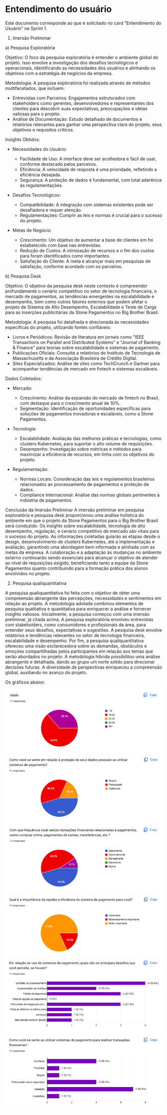 # Entendimento do usuário

Este documento corresponde ao que é solicitado no card "Entendimento do Usuário" na Sprint 1.

1. Imersão Preliminar

a) Pesquisa Exploratória

Objetivo:
O foco da pesquisa exploratória é entender o ambiente global do projeto. Isso envolve a investigação dos desafios tecnológicos e operacionais, identificando as necessidades dos usuários e alinhando os objetivos com a estratégia de negócios da empresa.

Metodologia:
A pesquisa exploratória foi realizada através de métodos multifacetados, que incluem:

- Entrevistas com Parceiros: Engajamentos estruturados com stakeholders como gerentes, desenvolvedores e representantes dos clientes para descobrir suas expectativas, preocupações e ideias valiosas para o projeto.
- Análise de Documentação: Estudo detalhado de documentos e relatórios relevantes para ganhar uma perspectiva clara do projeto, seus objetivos e requisitos críticos.

Insights Obtidos:

- Necessidades do Usuário:
    - Facilidade de Uso: A interface deve ser acolhedora e fácil de usar, conforme destacado pelos parceiros.
    - Eficiência: A velocidade de resposta é uma prioridade, refletindo a eficiência desejada.
    - Segurança: A proteção de dados é fundamental, com total aderência às regulamentações.

- Desafios Tecnológicos:
    - Compatibilidade: A integração com sistemas existentes pode ser desafiadora e requer atenção.
    - Regulamentações: Cumprir as leis e normas é crucial para o sucesso do projeto.



- Metas de Negócio:
    - Crescimento: Um objetivo de aumentar a base de clientes em foi estabelecido com base nas entrevistas.
    - Redução de Custos: A otimização de recursos e o fim dos  custos para foram identificados como importantes.
    - Satisfação do Cliente: A meta é alcançar mais em pesquisas de satisfação, conforme acordado com os parceiros.

b) Pesquisa Desk

Objetivo:
O objetivo da pesquisa desk neste contexto é compreender profundamente o cenário competitivo no setor de tecnologia financeira, o mercado de pagamentos, as tendências emergentes na escalabilidade e desempenho, bem como outros fatores externos que podem afetar o projeto de Sistema de Alto Desempenho, Escalabilidade e Teste de Carga para as inserções publicitárias da Stone Pagamentos no Big Brother Brasil.

Metodologia:
A pesquisa foi detalhada e direcionada às necessidades específicas do projeto, utilizando fontes confiáveis:

- Livros e Periódicos: Revisão de literatura em jornais como "IEEE Transactions on Parallel and Distributed Systems" e "Journal of Banking & Finance" para teorias sobre escalabilidade e sistemas de pagamento.
- Publicações Oficiais: Consulta a relatórios do Instituto de Tecnologia de Massachusetts e da Associação Brasileira de Crédito Digital.
- Sites Especializados: Análise de sites como TechCrunch e Gartner para acompanhar tendências de mercado em fintech e sistemas escaláveis.

Dados Coletados:

- Mercado:
    - Crescimento: Análise da expansão do mercado de fintech no Brasil, com destaque para o crescimento anual de 10%.
    - Segmentação: Identificação de oportunidades específicas para soluções de pagamentos inovadoras e escaláveis, como a Stone Pagamentos.

- Tecnologia:
    - Escalabilidade: Avaliação das melhores práticas e tecnologias, como clusters Kubernetes, para suportar o alto volume de requisições.
    - Desempenho: Investigação sobre métricas e métodos para maximizar a eficiência de recursos, em linha com os objetivos do projeto.

- Regulamentação:
    - Normas Locais: Consideração das leis e regulamentos brasileiros relacionados ao processamento de pagamentos e proteção de dados.
    - Compliance Internacional: Análise das normas globais pertinentes à indústria de pagamentos.

Conclusão da Imersão Preliminar
A imersão preliminar em pesquisa exploratória e pesquisa desk proporcionou uma análise holística do ambiente em que o projeto da Stone Pagamentos para o Big Brother Brasil será conduzido. Os insights sobre escalabilidade, tecnologia de alto desempenho, regulação, e cenário competitivo de mercado são vitais para o sucesso do projeto. As informações coletadas guiarão as etapas desde o design, desenvolvimento de clusters Kubernetes, até a implementação e avaliação, garantindo uma abordagem bem informada e alinhada com as metas da empresa. A colaboração  e a adaptação às mudanças no ambiente externo continuarão sendo essenciais para alcançar o objetivo de atender ao nível de requisições exigido, beneficiando tanto a equipe da Stone Pagamentos quanto contribuindo para a formação prática dos alunos envolvidos no projeto.


2. Pesquisa qualiquantitativa

A pesquisa qualiquantitativa foi feita com o objetivo de obter uma compreensão abrangente das percepções, necessidades e sentimentos em relação ao projeto. A metodologia adotada combinou elementos de pesquisa qualitativa e quantitativa para enriquecer a análise e fornecer insights valiosos.
Inicialmente, a pesquisa começou com uma imersão preliminar, já citada acima. A pesquisa exploratória envolveu entrevistas com stakeholders, como consumidores e profissionais da área, para entender seus desafios, expectativas e sugestões. A pesquisa desk envolve relatórios e tendências relevantes no setor de tecnologia financeira, escalabilidade e desempenho.
Por fim, a pesquisa qualiquantitativa ofereceu uma visão esclarecedora sobre as demandas, obstáculos e emoções compartilhadas pelos participantes em relação aos temas que serão abordados no projeto. A metodologia híbrida possibilitou uma análise abrangente e detalhada, dando ao grupo um norte sólido para direcionar decisões futuras. A diversidade de perspectivas enriqueceu a compreensão global, auxiliando no avanço do projeto.

Os gráficos abaixo:

![grafico1](img/sprint_1/grafico1.png)
![grafico2](img/sprint_1/grafico2.png)
![grafico3](img/sprint_1/grafico3.png)
![grafico4](img/sprint_1/grafico4.png)
![grafico5](img/sprint_1/grafico5.png)
![grafico6](img/sprint_1/grafico6.png)






